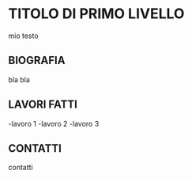 # TITOLO DI PRIMO LIVELLO

mio testo

## BIOGRAFIA

bla bla

## LAVORI FATTI

-lavoro 1
-lavoro 2
-lavoro 3

## CONTATTI

contatti
